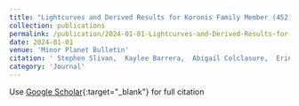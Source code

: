 ```yaml
---
title: "Lightcurves and Derived Results for Koronis Family Member (452) Hamiltonia"
collection: publications
permalink: /publication/2024-01-01-Lightcurves-and-Derived-Results-for-Koronis-Family-Member-452-Hamiltonia
date: 2024-01-01
venue: 'Minor Planet Bulletin'
citation: ' Stephen Slivan,  Kaylee Barrera,  Abigail Colclasure,  Erin Cusson,  Skylar Larsen,  Claire McLellan-Cassivi,  Summer Moulder,  Prajna Nair,  Paola Namphy,  Orisvaldo Neto,   others, &quot;Lightcurves and Derived Results for Koronis Family Member (452) Hamiltonia.&quot; Minor Planet Bulletin, 2024.'
category: 'Journal'
---
```

Use [Google Scholar](https://scholar.google.com/scholar?q=Lightcurves+and+Derived+Results+for+Koronis+Family+Member+(452)+Hamiltonia){:target="_blank"} for full citation